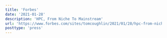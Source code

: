 ```yaml
---
title: 'Forbes'
date: '2021-01-28'
description: 'HPC, From Niche To Mainstream'
url: 'https://www.forbes.com/sites/tomcoughlin/2021/01/28/hpc-from-niche-to-mainstream/?sh=1fb12e897695'
posttype: 'press'
---
```

